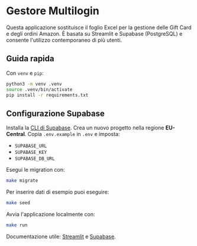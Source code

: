 # Gestore Multilogin

Questa applicazione sostituisce il foglio Excel per la gestione delle
Gift Card e degli ordini Amazon. È basata su Streamlit e Supabase
(PostgreSQL) e consente l'utilizzo contemporaneo di più utenti.

## Guida rapida

Con `venv` e `pip`:

```bash
python3 -m venv .venv
source .venv/bin/activate
pip install -r requirements.txt
```

## Configurazione Supabase

Installa la [CLI di Supabase](https://supabase.com/docs/guides/cli). Crea un
nuovo progetto nella regione **EU-Central**. Copia `.env.example` in `.env` e
imposta:

- `SUPABASE_URL`
- `SUPABASE_KEY`
- `SUPABASE_DB_URL`

Esegui le migration con:

```bash
make migrate
```

Per inserire dati di esempio puoi eseguire:

```bash
make seed
```

Avvia l'applicazione localmente con:

```bash
make run
```

Documentazione utile: [Streamlit](https://docs.streamlit.io) e
[Supabase](https://supabase.com/docs).
